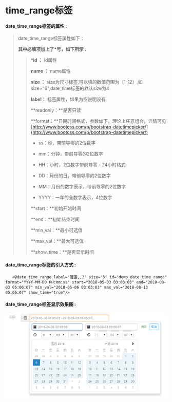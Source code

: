 # time\_range**标签**

#### date\_time\_range**标签的属性 :**

> date\_time\_range标签属性如下：
>
> **其中必填项加上了\*号，如下所示 :**
>
> > \***id ：** id属性
> >
> > **name ：** name属性
> >
> > **size ：** size为尺寸标签,可以填的数值范围为（1-12）,如size="6",date\_time标签的默认size为4
> >
> > **label：** 标签属性，如果为空说明没有
> >
> > **readonly：**是否只读
> >
> > **format：**日期时间格式，参数如下，理论上任意组合，详情可见[http://www.bootcss.com/p/bootstrap-datetimepicker/](http://www.bootcss.com/p/bootstrap-datetimepicker/)
> >
> > * ss：秒，带前导零的2位数字
> >
> > * mm：分钟，带前导零的2位数字
> >
> > * HH：小时，2位数字带前导零 - 24小时格式
> >
> > * DD：月份的日，带前导零的2位数字
> >
> > * MM：月份的数字表示，带前导零的2位数字
> >
> > * YYYY：一年的全数字表示，4位数字
> >
> > **start：**初始开始时间
> >
> > **end：**初始结束时间
> >
> > **min\_val：**最小可选值
> >
> > **max\_val：**最大可选值
> >
> > **show\_time：**是否显示时间

#### date\_time\_range标签的引入方式 :

```
   <@date_time_range label="范围,,2" size="5" id="demo_date_time_range" format="YYYY-MM-DD HH:mm:ss" start="2018-05-03 03:03:03" end="2018-08-03 05:06:07" min_val="2018-05-06 03:03:03" max_val="2018-08-13 05:06:07" show_time="true"/>
```

#### date\_time\_range标签显示效果图 :

![](/assets/date_time_range.png)

